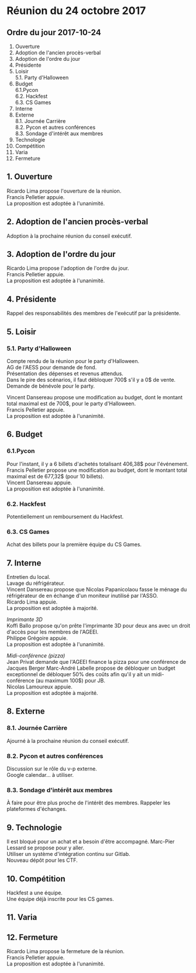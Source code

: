 # Réunion du 24 octobre 2017

## Ordre du jour 2017-10-24

1. Ouverture
2. Adoption de l'ancien procès-verbal
3. Adoption de l'ordre du jour
4. Présidente
5. Loisir  
5.1. Party d'Halloween  
6. Budget  
6.1.Pycon  
6.2. Hackfest  
6.3. CS Games  
7. Interne
8. Externe  
8.1. Journée Carrière   
8.2. Pycon et autres conférences   
8.3. Sondage d'intérêt aux membres  
9. Technologie
10. Compétition
11. Varia
12. Fermeture



## 1. Ouverture 
Ricardo Lima propose l'ouverture de la réunion.  
Francis Pelletier appuie.  
La proposition est adoptée à l'unanimité.  

## 2. Adoption de l'ancien procès-verbal 
Adoption à la prochaine réunion du conseil exécutif.

## 3. Adoption de l'ordre du jour 
Ricardo Lima propose l'adoption de l'ordre du jour.  
Francis Pelletier appuie.  
La proposition est adoptée à l'unanimité.  

## 4. Présidente
Rappel des responsabilités des membres de l'exécutif par la présidente.

## 5. Loisir 
### 5.1. Party d'Halloween 
Compte rendu de la réunion pour le party d'Halloween.  
AG de l'AESS pour demande de fond.  
Présentation des dépenses et revenus attendus.  
Dans le pire des scénarios,  il faut débloquer 700$ s'il y a 0$ de vente.  
Demande de bénévole pour le party.  

Vincent Dansereau propose une modification au budget, dont le montant total 
maximal est de 700$, pour le party d'Halloween.  
Francis Pelletier appuie.  
La proposition est adoptée à l'unanimité.  

## 6. Budget 
### 6.1.Pycon
Pour l'instant, il y a 6 billets d'achetés totalisant 406,38$ pour l'événement.  
Francis Pelletier propose une modification au budget, dont le montant total 
maximal est de 677,32$ (pour 10 billets).  
Vincent Dansereau appuie.  
La proposition est adoptée à l'unanimité.  

### 6.2. Hackfest
Potentiellement un remboursement du Hackfest.

### 6.3. CS Games
Achat des billets pour la première équipe du CS Games.

## 7. Interne 
Entretien du local.  
Lavage du réfrigérateur.  
Vincent Dansereau propose que Nicolas Papanicolaou fasse le ménage 
du réfrigérateur de en échange d'un moniteur inutilisé par l'ASSO.  
Ricardo Lima appuie.  
La proposition est adoptée à majorité.  

*Imprimante 3D*  
Koffi Ballo propose qu'on prête l'imprimante 3D pour deux ans avec un 
droit d'accès pour les membres de l'AGEEI.  
Philippe Grégoire appuie.  
La proposition est adoptée à l'unanimité.  

*Midi-conférence (pizza)*  
Jean Privat demande que l'AGEEI finance la pizza pour une conférence de Jacques Berger
Marc-André Labelle propose de débloquer un budget exceptionnel de débloquer 50% des coûts 
afin qu'il y ait un midi-conférence (au maximum 100$) pour JB.  
Nicolas Lamoureux appuie.  
La proposition est adoptée à majorité.  


## 8. Externe
### 8.1. Journée Carrière
Ajourné  à la prochaine réunion du conseil exécutif.  
### 8.2. Pycon et autres conférences
Discussion sur le rôle du v-p externe.  
Google calendar… à utiliser.  
### 8.3. Sondage d'intérêt aux membres
À faire pour être plus proche de l'intérêt des membres. Rappeler les plateformes d'échanges.

## 9. Technologie 
Il est bloqué pour un achat et a besoin d'être accompagné. 
Marc-Pier Lessard se propose pour y aller.  
Utiliser un système d'intégration continu sur Gitlab.  
Nouveau dépôt pour les CTF.  

## 10. Compétition 
Hackfest a une équipe.  
Une équipe déjà inscrite pour les CS games.  


## 11. Varia

## 12. Fermeture
Ricardo Lima propose la fermeture de la réunion.  
Francis Pelletier appuie.  
La proposition est adoptée à l'unanimité.  
